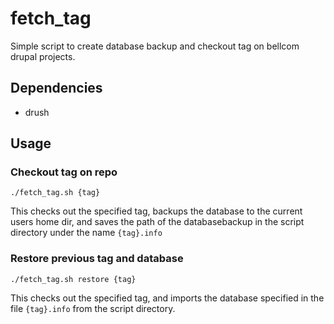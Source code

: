 # fetch_tag
Simple script to create database backup and checkout tag on bellcom drupal projects.

## Dependencies
* drush

## Usage
### Checkout tag on repo

```
./fetch_tag.sh {tag}
```

This checks out the specified tag, backups the database to the current users home dir, and saves the path of the databasebackup
in the script directory under the name `{tag}.info`

### Restore previous tag and database
```
./fetch_tag.sh restore {tag}
```

This checks out the specified tag, and imports the database specified in the file `{tag}.info` from the script directory.
